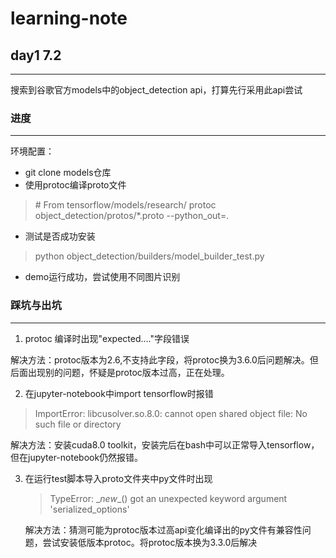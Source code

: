 # learning-note
## day1 7.2
---
搜索到谷歌官方models中的object_detection api，打算先行采用此api尝试
### 进度
---
环境配置：
   - git clone models仓库
   - 使用protoc编译proto文件
   > \# From tensorflow/models/research/
   > protoc object_detection/protos/*.proto  --python_out=.
   - 测试是否成功安装
   > python object_detection/builders/model_builder_test.py

   - demo运行成功，尝试使用不同图片识别


### 踩坑与出坑
---
1. protoc 编译时出现"expected...."字段错误

  解决方法：protoc版本为2.6,不支持此字段，将protoc换为3.6.0后问题解决。但后面出现别的问题，怀疑是protoc版本过高，正在处理。


2. 在jupyter-notebook中import tensorflow时报错
> ImportError: libcusolver.so.8.0: cannot open shared object file: No such file or directory

  解决方法：安装cuda8.0 toolkit，安装完后在bash中可以正常导入tensorflow，但在jupyter-notebook仍然报错。

3. 在运行test脚本导入proto文件夹中py文件时出现
    > TypeError: \__new__() got an unexpected keyword argument 'serialized_options'

    解决方法：猜测可能为protoc版本过高api变化编译出的py文件有兼容性问题，尝试安装低版本protoc。将protoc版本换为3.3.0后解决
